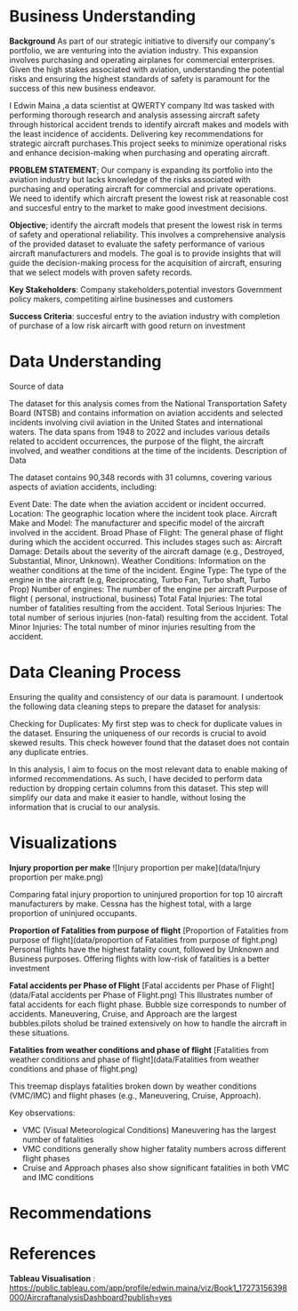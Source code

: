 # Business Understanding

**Background**
As part of our strategic initiative to diversify our company's portfolio, we are venturing into the aviation industry. This expansion involves purchasing and operating airplanes for commercial enterprises. Given the high stakes associated with aviation, understanding the potential risks and ensuring the highest standards of safety is paramount for the success of this new business endeavor.

I Edwin Maina ,a data scientist at QWERTY company ltd was tasked with performing thorough research and analysis assessing aircraft safety through historical accident trends to identify aircraft makes and models with the least incidence of accidents. Delivering key recommendations for strategic aircraft purchases.This project seeks to minimize operational risks and enhance decision-making when purchasing and operating aircraft.

**PROBLEM STATEMENT**;
Our company is expanding its portfolio into the aviation industry but lacks knowledge of the risks associated with purchasing and operating aircraft for commercial and private operations. We need to identify which aircraft present the lowest risk at reasonable cost and succesful entry to the market to make good investment decisions. 


**Objective**;
identify the aircraft models that present the lowest risk in terms of safety and operational reliability. This involves a comprehensive analysis of the provided dataset to evaluate the safety performance of various aircraft manufacturers and models. 
The goal is to provide insights that will guide the decision-making process for the acquisition of aircraft, ensuring that we select models with proven safety records.


**Key Stakeholders**: Company stakeholders,potential investors
Government policy makers, competiting airline businesses and customers

**Success Criteria**: succesful entry to the aviation industry with completion of purchase of a low risk aircarft 
with good return on investment


# Data Understanding
Source of data

The dataset for this analysis comes from the National Transportation Safety Board (NTSB) and contains information on aviation accidents and selected incidents involving civil aviation in the United States and international waters. The data spans from 1948 to 2022 and includes various details related to accident occurrences, the purpose of the flight, the aircraft involved, and weather conditions at the time of the incidents.
Description of Data

The dataset contains 90,348 records with 31 columns, covering various aspects of aviation accidents, including:

Event Date: The date when the aviation accident or incident occurred.
Location: The geographic location where the incident took place.
Aircraft Make and Model: The manufacturer and specific model of the aircraft involved in the accident.
Broad Phase of Flight: The general phase of flight during which the accident occurred. This includes stages such as: 
Aircraft Damage: Details about the severity of the aircraft damage (e.g., Destroyed, Substantial, Minor, Unknown).
Weather Conditions: Information on the weather conditions at the time of the incident.
Engine Type: The type of the engine in the aircraft (e.g, Reciprocating, Turbo Fan, Turbo shaft, Turbo Prop)
Number of engines: The number of the engine per aircraft
Purpose of flight ( personal, instructional, business)
Total Fatal Injuries: The total number of fatalities resulting from the accident.
Total Serious Injuries: The total number of serious injuries (non-fatal) resulting from the accident.
Total Minor Injuries: The total number of minor injuries resulting from the accident.

# Data Cleaning Process

Ensuring the quality and consistency of our data is paramount. I undertook the following data cleaning steps to prepare the dataset for analysis:

Checking for Duplicates: My first step was to check for duplicate values in the dataset. Ensuring the uniqueness of our records is crucial to avoid skewed results. This check however found that the dataset does not contain any duplicate entries.

In this analysis, I aim to focus on the most relevant data to enable making of informed recommendations. As such, I have decided to perform data reduction by dropping certain columns from this dataset. This step will simplify our data and make it easier to handle, without losing the information that is crucial to our analysis.

# Visualizations

**Injury proportion per make**
![Injury proportion per make](data/Injury proportion per make.png)

Comparing fatal injury proportion to uninjured proportion for top 10 aircraft manufacturers by make. Cessna has the highest total, with a large proportion of uninjured occupants.


**Proportion of Fatalities from purpose of flight**
[Proportion of Fatalities from purpose of flight](data/proportion of Fatalities from purpose of flght.png)
Personal flights have the highest fatality count, followed by Unknown and Business purposes.
Offering flights with low-risk of fatalities is a better investment

**Fatal accidents per Phase of Flight**
[Fatal accidents per Phase of Flight](data/Fatal accidents per Phase of Flight.png)
This Illustrates number of fatal accidents for each flight phase. Bubble size corresponds to number of accidents. Maneuvering, Cruise, and Approach are the largest bubbles.pilots sholud be trained extensively on how to handle the aircraft in these situations.

**Fatalities from weather conditions and phase of flight**
[Fatalities from weather conditions and phase of flight](data/Fatalities from weather conditions and phase of flight.png)

This treemap displays fatalities broken down by weather conditions (VMC/IMC) and flight phases (e.g., Maneuvering, Cruise, Approach).

Key observations:
- VMC (Visual Meteorological Conditions) Maneuvering has the largest number of fatalities
- VMC conditions generally show higher fatality numbers across different flight phases
- Cruise and Approach phases also show significant fatalities in both VMC and IMC conditions

# Recommendations

# References
**Tableau Visualisation** : https://public.tableau.com/app/profile/edwin.maina/viz/Book1_17273156398000/AircraftanalysisDashboard?publish=yes
